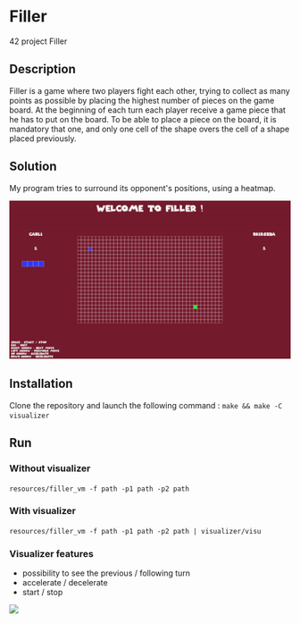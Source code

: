 # Filler
42 project Filler

## Description
Filler is a game where two players fight each other, trying to collect as many points as possible by placing the highest number of pieces on the game board.
At the beginning of each turn each player receive a game piece that he has to put on the board.
To be able to place a piece on the board, it is mandatory that one, and only one cell of the shape overs the cell of a shape placed previously.

## Solution
My program tries to surround its opponent's positions, using a heatmap.

<img src=https://github.com/rkirszba/Filler/blob/master/media/Game.gif>

## Installation
Clone the repository and launch the following command :
```make && make -C visualizer```

## Run

### Without visualizer
```resources/filler_vm -f path -p1 path -p2 path```

### With visualizer
```resources/filler_vm -f path -p1 path -p2 path | visualizer/visu```

### Visualizer features
- possibility to see the previous / following turn
- accelerate / decelerate
- start / stop

<img src=https://github.com/rkirszba/Filler/blob/master/media/Options.gif>
